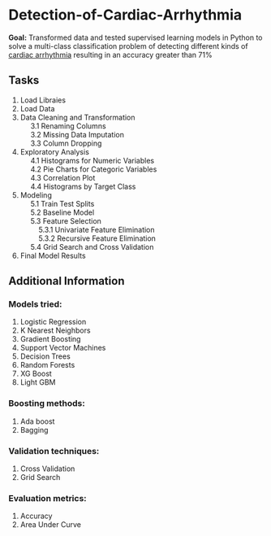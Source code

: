 # Detection-of-Cardiac-Arrhythmia

**Goal:** Transformed data and tested supervised learning models in Python to solve a multi-class classification problem of detecting different kinds of [cardiac arrhythmia](https://archive.ics.uci.edu/ml/datasets/arrhythmia) resulting in an accuracy greater than 71%

## Tasks
1. Load Libraies
2. Load Data
3. Data Cleaning and Transformation <br>
&nbsp;&nbsp;&nbsp;&nbsp;    3.1 Renaming Columns <br>
&nbsp;&nbsp;&nbsp;&nbsp;    3.2 Missing Data Imputation <br>
&nbsp;&nbsp;&nbsp;&nbsp;    3.3 Column Dropping <br>
4. Exploratory Analysis<br>
&nbsp;&nbsp;&nbsp;&nbsp;   4.1 Histograms for Numeric Variables<br>
&nbsp;&nbsp;&nbsp;&nbsp;   4.2 Pie Charts for Categoric Variables<br>
&nbsp;&nbsp;&nbsp;&nbsp;   4.3 Correlation Plot <br>
&nbsp;&nbsp;&nbsp;&nbsp;   4.4 Histograms by Target Class<br>
5. Modeling<br>
&nbsp;&nbsp;&nbsp;&nbsp;    5.1 Train Test Splits<br>
&nbsp;&nbsp;&nbsp;&nbsp;    5.2 Baseline Model<br>
&nbsp;&nbsp;&nbsp;&nbsp;    5.3 Feature Selection<br>
&nbsp;&nbsp;&nbsp;&nbsp;&nbsp;&nbsp;&nbsp;&nbsp;      5.3.1 Univariate Feature Elimination<br>
&nbsp;&nbsp;&nbsp;&nbsp;&nbsp;&nbsp;&nbsp;&nbsp;      5.3.2 Recursive Feature Elimination<br>
&nbsp;&nbsp;&nbsp;&nbsp;    5.4 Grid Search and Cross Validation<br>
6. Final Model Results

## Additional Information

### Models tried:
1. Logistic Regression
2. K Nearest Neighbors
3. Gradient Boosting
4. Support Vector Machines
5. Decision Trees
6. Random Forests
7. XG Boost
8. Light GBM

### Boosting methods:
1. Ada boost
2. Bagging

### Validation techniques:
1. Cross Validation
2. Grid Search

### Evaluation metrics:
1. Accuracy
2. Area Under Curve

